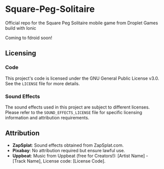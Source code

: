 # Square-Peg-Solitaire
Official repo for the Square Peg Solitaire mobile game from Droplet Games build with Ionic

Coming to fdroid soon!


## Licensing

### Code

This project's code is licensed under the GNU General Public License v3.0. See the `LICENSE` file for more details.

### Sound Effects

The sound effects used in this project are subject to different licenses. Please refer to the `SOUND_EFFECTS_LICENSE` file for specific licensing information and attribution requirements.

## Attribution

- **ZapSplat**: Sound effects obtained from ZapSplat.com.
- **Pixabay**: No attribution required but ensure lawful use.
- **Uppbeat**: Music from Uppbeat (free for Creators!): [Artist Name] - [Track Name], License code: [License Code].
